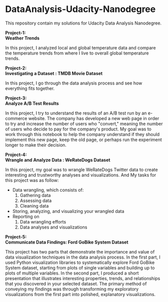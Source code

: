 # DataAnalysis-Udacity-Nanodegree

This repository contain my solutions for Udacity Data Analysis Nanodegree.

<b> Project-1:  
Weather Trends </b>

In this project, I analyzed local and global temperature data and compare the temperature trends from where I live to overall global temperature trends.

<b> Project-2:  
Investigating a Dataset : TMDB Movie Dataset </b>

In this project, I go through the data analysis process and see how everything fits together. 

<b> Project-3:  
Analyze A/B Test Results </b>

In this project, I try to understand the results of an A/B test run by an e-commerce website. The company has developed a new web page in order to try and increase the number of users who "convert," meaning the number of users who decide to pay for the company's product. My goal was to work through this notebook to help the company understand if they should implement this new page, keep the old page, or perhaps run the experiment longer to make their decision.

<b> Project-4:  
Wrangle and Analyze Data : WeRateDogs Dataset</b>

In this project, my goal was to wrangle WeRateDogs Twitter data to create interesting and trustworthy analyses and visualizations.
And My tasks for this project was as follow:

- Data wrangling, which consists of:  
    1) Gathering data  
    2) Assessing data  
    3) Cleaning data  
- Storing, analyzing, and visualizing your wrangled data  
- Reporting on  
    1) Data wrangling efforts  
    2) Data analyses and visualizations  
    

<b> Project-5:  
Communicate Data Findings: Ford GoBike System Dataset </b>

This project has two parts that demonstrate the importance and value of data visualization techniques in the data analysis process. In the first part, I used Python visualization libraries to systematically explore Ford GoBike System dataset, starting from plots of single variables and building up to plots of multiple variables. In the second part, I produced a short presentation that illustrates interesting properties, trends, and relationships that you discovered in your selected dataset. The primary method of conveying my findings was through transforming my exploratory visualizations from the first part into polished, explanatory visualizations.



